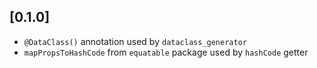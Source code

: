 ## [0.1.0] 

* `@DataClass()` annotation used by `dataclass_generator`
* `mapPropsToHashCode` from `equatable` package used by `hashCode` getter
